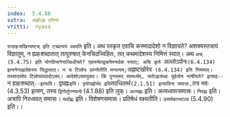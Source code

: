 ```yaml
---
index:  5.4.88
sutra:  अह्नोऽह्न एतेभ्यः
vritti:  nyasa
---
```


`राजाहःसखिभ्यष्टच् इति टच्प्रत्ययं वक्ष्यति` इति। अथ परकृत एवाचि कस्मादादेशो न विज्ञायते? अशक्यस्तत्रायं विज्ञातुम्, न ह्यहःशब्दातात् तत्पुरुषात् केनचिदज्विहितः, तत् कथमादेशस्य निमित्तं स्यात्। अथ `अच् (5.4.75) इति योगविभागेनाज्विधीयते? एवमप्येतद्वचनेमनर्थकं स्यात्; अचि कृते `अल्लोऽपोनः` (6.4.134) इत्यनेनाह्नादेशस्य सिद्धत्वात्। न च टिलोपः प्राप्नोतीति मन्तव्यम्; `अह्नष्टखोरेव` (6.4.134) इति नियमात्। तस्मादच्येव टिलोपापवादोऽयम्। आदेशोऽयमयुक्तः। किं पुनस्तत् सामर्थ्यम्, यतोऽहःशब्दः पूर्वत्वेन नाश्रीयते? इत्याह--`न ह्यहःशब्दात्`--इत्यादि। `द्व्यह्नः` इति। द्वयोरह्नोर्भव इति `तदधितार्थ` (2.1.51) इत्यादिना समासः, `तत्र भवः (4.3.53) इत्यण्, तस्य `द्विगोर्लुगनपत्ये` (4.1.88) इति लुक्। `आत्यह्नः` इति। अत्यध्ववत्समासः। `निरह्नः` इति। अत्रापि निरध्ववत् समासः। `सर्वाह्णः` इति। विशेषणसमासः।
प्रतिषेधं वक्ष्यतीति। `उत्तर्मकाभ्याञ्च` (5.4.90) इति।।

